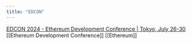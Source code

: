 ```yaml
---
title: "EDCON"
---
```


[EDCON 2024 - Ethereum Development Conference | Tokyo, July 26-30](https://www.edcon.io/)
[[Ethereum Development Conference]]
[[Ethereum]]
